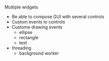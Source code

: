 Multiple widgets
 * Be able to compose GUI with several controls
 * Custom events to controls
 * Custome drawing events
    - ellipse
    - rectangle
    - text
 * threading
 	- background worker